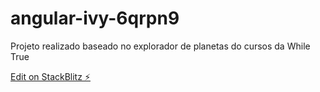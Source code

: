 # angular-ivy-6qrpn9

Projeto realizado baseado no explorador de planetas do cursos da While True

[Edit on StackBlitz ⚡️](https://stackblitz.com/edit/angular-ivy-6qrpn9)
